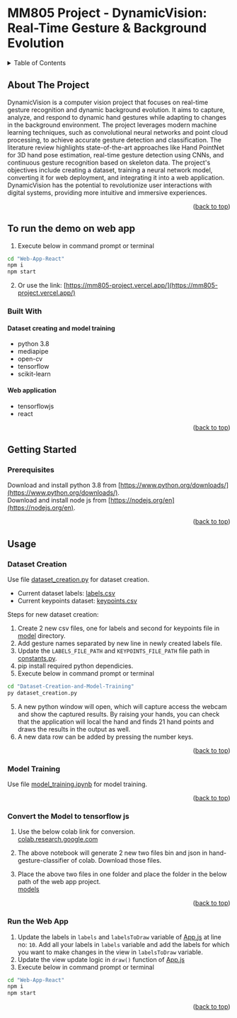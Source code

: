 <a name="readme-top"></a>

# MM805 Project - DynamicVision: Real-Time Gesture & Background Evolution

<!-- TABLE OF CONTENTS -->
<details>
  <summary>Table of Contents</summary>
  <ol>
    <li>
      <a href="#about-the-project">About The Project</a>
      <ul>
        <li><a href="#built-with">Built With</a></li>
      </ul>
    </li>
    <li>
      <a href="#getting-started">Getting Started</a>
      <ul>
        <li><a href="#prerequisites">Prerequisites</a></li>
      </ul>
    </li>
    <li>
        <a href="#usage">Usage</a>
        <ul>
            <li><a href="#run">Run the application</a></li>
        </ul>
    </li>
  </ol>
</details>

<!-- ABOUT THE Assignment -->

## About The Project

DynamicVision is a computer vision project that focuses on real-time gesture recognition and dynamic background evolution. It aims to capture, analyze, and respond to dynamic hand gestures while adapting to changes in the background environment. The project leverages modern machine learning techniques, such as convolutional neural networks and point cloud processing, to achieve accurate gesture detection and classification. The literature review highlights state-of-the-art approaches like Hand PointNet for 3D hand pose estimation, real-time gesture detection using CNNs, and continuous gesture recognition based on skeleton data. The project's objectives include creating a dataset, training a neural network model, converting it for web deployment, and integrating it into a web application. DynamicVision has the potential to revolutionize user interactions with digital systems, providing more intuitive and immersive experiences.

<p align="right">(<a href="#readme-top">back to top</a>)</p>

## To run the demo on web app

1. Execute below in command prompt or terminal

```sh
cd "Web-App-React"
npm i
npm start
```

2. Or use the link: [https://mm805-project.vercel.app/](https://mm805-project.vercel.app/)

### Built With

#### Dataset creating and model training

- python 3.8
- mediapipe
- open-cv
- tensorflow
- scikit-learn

#### Web application

- tensorflowjs
- react

<p align="right">(<a href="#readme-top">back to top</a>)</p>

<!-- GETTING STARTED -->

## Getting Started

### Prerequisites

Download and install python 3.8 from [https://www.python.org/downloads/](https://www.python.org/downloads/).
<br />
Download and install node js from [https://nodejs.org/en](https://nodejs.org/en).

<p align="right">(<a href="#readme-top">back to top</a>)</p>

<!-- USAGE EXAMPLES -->

## Usage

### Dataset Creation

Use file [dataset_creation.py](./Dataset-Creation-and-Model-Training/dataset_creation.py) for dataset creation.

- Current dataset labels: [labels.csv](./Dataset-Creation-and-Model-Training/model/labels.csv)
- Current keypoints dataset: [keypoints.csv](./Dataset-Creation-and-Model-Training/model/keypoints.csv)

Steps for new dataset creation:

1. Create 2 new csv files, one for labels and second for keypoints file in [model](./Dataset-Creation-and-Model-Training/model/) directory.
2. Add gesture names separated by new line in newly created labels file.
3. Update the `LABELS_FILE_PATH` and `KEYPOINTS_FILE_PATH` file path in [constants.py](./Dataset-Creation-and-Model-Training/utils/constants.py).
4. pip install required python dependicies.
5. Execute below in command prompt or terminal

```sh
cd "Dataset-Creation-and-Model-Training"
py dataset_creation.py
```

5. A new python window will open, which will capture access the webcam and show the captured results. By raising your hands, you can check that the application will local the hand and finds 21 hand points and draws the results in the output as well.
6. A new data row can be added by pressing the number keys.

<p align="right">(<a href="#readme-top">back to top</a>)</p>

### Model Training

Use file [model_training.ipynb](./Dataset-Creation-and-Model-Training/model_training.ipynb) for model training.

<p align="right">(<a href="#readme-top">back to top</a>)</p>

### Convert the Model to tensorflow js

1. Use the below colab link for conversion.
   <br />
   [colab.research.google.com](https://colab.research.google.com/drive/1zR1DRhOpe4no_TyRHoKwprGUTtEre7j5?usp=sharing)

2. The above notebook will generate 2 new two files bin and json in hand-gesture-classifier of colab. Download those files.

3. Place the above two files in one folder and place the folder in the below path of the web app project.
   <br />
   [models](./Web-App-React/public/models/)

<p align="right">(<a href="#readme-top">back to top</a>)</p>

### Run the Web App

1. Update the labels in `labels` and `labelsToDraw` variable of [App.js](./Web-App-React/src/App.js) at line no: `10`. Add all your labels in `labels` variable and add the labels for which you want to make changes in the view in `labelsToDraw` variable.
2. Update the view update logic in `draw()` function of [App.js](./Web-App-React/src/App.js)
3. Execute below in command prompt or terminal

```sh
cd "Web-App-React"
npm i
npm start
```

<p align="right">(<a href="#readme-top">back to top</a>)</p>
